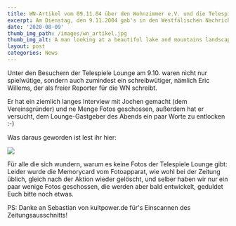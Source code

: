 ```yaml
---
title: WN-Artikel vom 09.11.04 über den Wohnzimmer e.V. und die Telespiele-Lounge
excerpt: Am Dienstag, den 9.11.2004 gab's in den Westfälischen Nachrichten einen Artikel über den Wohnzimmer e.V.! Wenn Ihr mehr darüber erfahren wollt, lest hier weiter :-)
date: '2020-08-09'
thumb_img_path: /images/wn_artikel.jpg
thumb_img_alt: A man looking at a beautiful lake and mountains landscape in Switzerland
layout: post
categories: News
---
```


Unter den Besuchern der Telespiele Lounge am 9.10. waren nicht nur spielwütige, sondern auch zumindest ein schreibwütiger, nämlich Eric Willems, der als freier Reporter für die WN schreibt.

Er hat ein ziemlich langes Interview mit Jochen gemacht (dem Vereinsgründer) und ne Menge Fotos geschossen, außerdem hat er versucht, dem Lounge-Gastgeber des Abends ein paar Worte zu entlocken :-)

Was daraus geworden ist lest ihr hier:

![](/images/wn_artikel.jpg)

Für alle die sich wundern, warum es keine Fotos der Telespiele Lounge gibt: Leider wurde die Memorycard vom Fotoapparat, wie wohl bei der Zeitung üblich, gleich nach der Aktion wieder gelöscht, und selber haben wir nur ein paar wenige Fotos geschossen, die werden aber bald entwickelt, geduldet Euch bitte noch etwas.

PS: Danke an Sebastian von kultpower.de für's Einscannen des Zeitungsausschnitts!